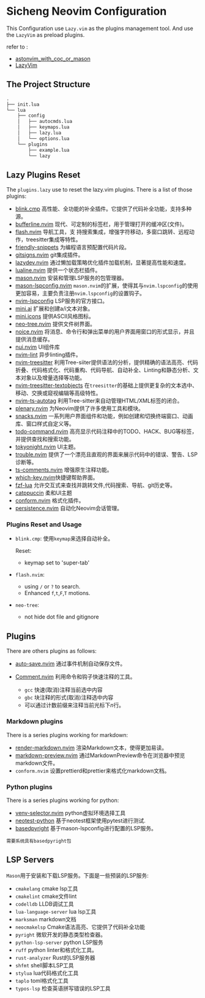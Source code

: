 # Sicheng Neovim Configuration

This Configuration use `Lazy.vim` as the plugins management tool. 
And use the `LazyVim` as preload plugins. 

refer to :
- [astonvim_with_coc_or_mason](https://github.com/chaozwn/astronvim_with_coc_or_mason/tree/astro_v4)
- [LazyVim](https://github.com/LazyVim/LazyVim/blob/main/lua/lazyvim/plugins/lsp/init.lua)

## The Project Structure

```txt
.
├── init.lua
└── lua
    ├── config
    │   ├── autocmds.lua
    │   ├── keymaps.lua
    │   ├── lazy.lua
    │   └── options.lua
    └── plugins
        ├── example.lua
        └── lazy
```

## Lazy Plugins Reset

The `plugins.lazy` use to reset the lazy.vim plugins. There is a list of those plugins:

- [blink.cmp](https://github.com/Saghen/blink.cmp) 高性能、全功能的补全插件。它提供了代码补全功能，支持多种源。
- [bufferline.nvim](https://gitcode.com/gh_mirrors/bu/bufferline.nvim) 现代、可定制的标签栏，用于管理打开的缓冲区(文件)。
- [flash.nvim](https://github.com/folke/flash.nvim) 导航工具，支 持搜索集成，增强字符移动，多窗口跳转、远程动作，treesitter集成等特性。
- [friendly-snippets](https://github.com/rafamadriz/friendly-snippets) 为编程语言预配置代码片段。
- [gitsigns.nvim](https://github.com/lewis6991/gitsigns.nvim) git集成插件。
- [lazydev.nvim](https://gitcode.com/gh_mirrors/la/lazydev.nvim) 通过懒加载策略优化插件加载机制，显著提高性能和速度。
- [lualine.nvim](https://github.com/nvim-lualine/lualine.nvim) 提供一个状态栏插件。 
- [mason.nvim](https://github.com/williamboman/mason.nvim) 安装和管理LSP服务的包管理器。
- [mason-lspconfig.nvim](https://github.com/williamboman/mason-lspconfig.nvim) `mason.nvim`的扩展，使得其与`nvim.lspconfig`的使用更加容易，主要负责注册`nvim.lspconfig`的设置钩子。
- [nvim-lspconfig](https://github.com/neovim/nvim-lspconfig/blob/master/README.md) LSP服务的官方接口。 
- [mini.ai](https://gitcode.com/gh_mirrors/mi/mini.ai) 扩展和创建a/i文本对象。
- [mini.icons](https://github.com/echasnovski/mini.icons) 提供ASCII风格图标。
- [neo-tree.nvim](https://gitcode.com/gh_mirrors/ne/neo-tree.nvim) 提供文件树界面。
- [noice.nvim](https://github.com/folke/noice.nvim) 将消息、命令行和弹出菜单的用户界面用窗口的形式显示，并且提供消息缓存。
- [nui.nvim](https://gitcode.com/gh_mirrors/nu/nui.nvim) UI组件库
- [nvim-lint](https://gitcode.com/gh_mirrors/nv/nvim-lint) 异步linting插件。
- [nvim-treesitter](https://github.com/nvim-treesitter/nvim-treesitter) 利用Tree-siiter提供语法的分析，提供精确的语法高亮、代码折叠、代码格式化、代码重构、代码导航、自动补全、Linting和静态分析、文本对象以及增量选择等功能。
- [nvim-treesitter-textobjects](https://gitcode.com/gh_mirrors/nv/nvim-treesitter-textobjects) 在`treesitter`的基础上提供更复杂的文本选中、移动、交换或窥视编辑等高级特性。
- [nvim-ts-autotag](https://gitcode.com/gh_mirrors/nv/nvim-ts-autotag) 利用Tree-sitter来自动管理HTML/XML标签的闭合。
- [plenary.nvim](https://gitcode.com/gh_mirrors/nv/nvim-ts-autotag) 为Neovim提供了许多使用工具和模块。
- [snacks.nvim](https://github.com/folke/snacks.nvim) 一系列用户界面组件和功能，例如创建和切换终端窗口、动画库、窗口样式自定义等。
- [todo-command.nvim](https://github.com/folke/todo-comments.nvim) 高亮显示代码注释中的TODO、HACK、BUG等标签，并提供查找和搜索功能。 
- [tokyonight.nvim](https://github.com/imjoshellis/tokyonight.nvim) UI主题。
- [trouble.nvim](https://github.com/folke/trouble.nvim) 提供了一个漂亮且直观的界面来展示代码中的错误、警告、LSP诊断等。
- [ts-comments.nvim](https://github.com/folke/ts-comments.nvim) 增强原生注释功能。
- [which-key.nvim](https://gitcode.com/gh_mirrors/wh/which-key.nvim)快捷键帮助界面。 
- [fzf-lua](https://github.com/ibhagwan/fzf-lua) 允许交互式来查找并跳转文件,代码搜索、导航、git历史等。 
- [catppuccin](https://github.com/catppuccin/catppuccin) 柔和UI主题
- [conform.nvim](https://github.com/stevearc/conform.nvim) 格式化插件。
- [persistence.nvim](https://github.com/folke/persistence.nvim) 自动化Neovim会话管理。 

### Plugins Reset and Usage

- `blink.cmp`: 使用`keymap`来选择自动补全。
  
  Reset:
    - keymap set to 'super-tab'
- `flash.nvim`:
  
  - using `/` or `?` to search. 
  - Enhanced `f`,`t`,`F`,`T` motions.
- `neo-tree`:

  - not hide dot file and gitignore

## Plugins

There are others plugins as follows:

- [auto-save.nvim](https://github.com/Pocco81/auto-save.nvim) 通过事件机制自动保存文件。
- [Comment.nvim](https://github.com/numToStr/Comment.nvim) 利用命令和钩子快速注释的工具。
  
  - `gcc` 快速(取消)注释当前选中内容
  - `gbc` 块注释的形式(取消)注释选中内容
  - 可以通过计数前缀来注释当前光标下$n$行。

### Markdown plugins

There is a series plugins working for markdown:

- [render-markdown.nvim](https://github.com/MeanderingProgrammer/render-markdown.nvim?tab=readme-ov-file) 渲染Markdown文本，使得更加易读。
- [markdown-preview.nvim](https://github.com/iamcco/markdown-preview.nvim) 通过MarkdownPreview命令在浏览器中预览markdown文件。 
- `conform.nvim` 设置prettierd和prettier来格式化markdown文档。

### Python plugins

There is a series plugins working for python:

- [venv-selector.nvim](https://github.com/linux-cultist/venv-selector.nvim) python虚拟环境选择工具
- [neotest-python](https://github.com/nvim-neotest/neotest-python) 基于neotest框架使用pytest进行测试.
- [basedpyright](https://detachhead.github.io/basedpyright) 基于mason-lspconfig进行配置的LSP服务。

```note
需要系统具有basedpyright包
```


## LSP Servers

`Mason`用于安装和下载LSP服务。下面是一些预装的LSP服务:
- `cmakelang` cmake lsp工具
- `cmakelint` cmake文件lint
- `codelldb` LLDB调试工具
- `lua-language-server` lua lsp工具
- `marksman` markdown文档
- `neocmakelsp` Cmake语法高亮、它提供了代码补全功能
- `pyright` 微软开发的静态类型检查器。
- `python-lsp-server` python LSP服务
- `ruff` python linter和格式化工具。
- `rust-analyzer` Rust的LSP服务器
- `shfmt` shell脚本LSP工具
- `stylua` lua代码格式化工具
- `taplo` toml格式化工具
- `typos-lsp` 检查英语拼写错误的LSP工具

